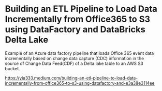 # Building an ETL Pipeline to Load Data Incrementally from Office365 to S3 using DataFactory and DataBricks Delta Lake

Example of an Azure data factory pipeline that loads Office 365 event data incrementally based on change data capture (CDC) information in the source of Change Data Feed(CDF) of a Delta lake table to an AWS S3 bucket.

https://yia333.medium.com/building-an-etl-pipeline-to-load-data-incrementally-from-office365-to-s3-using-datafactory-and-e3a38e3114ee